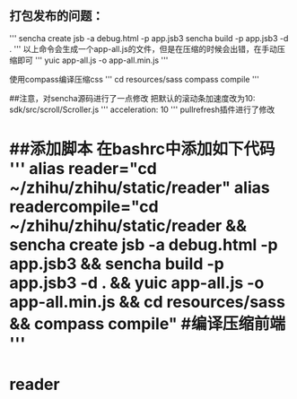 ## 打包发布的问题：
'''
sencha create jsb -a debug.html -p app.jsb3
sencha build -p app.jsb3 -d .
'''
以上命令会生成一个app-all.js的文件，但是在压缩的时候会出错，在手动压缩即可
'''
yuic app-all.js -o app-all.min.js
'''

使用compass编译压缩css
'''
cd resources/sass
compass compile
'''

##注意，对sencha源码进行了一点修改
把默认的滚动条加速度改为10:
sdk/src/scroll/Scroller.js
'''
acceleration: 10
'''
pullrefresh插件进行了修改

##添加脚本
在bashrc中添加如下代码
'''
alias reader="cd ~/zhihu/zhihu/static/reader"
alias readercompile="cd ~/zhihu/zhihu/static/reader && sencha create jsb -a debug.html -p app.jsb3 && sencha build -p app.jsb3 -d . && yuic app-all.js -o app-all.min.js && cd resources/sass && compass compile" #编译压缩前端
'''
=======
reader
======
